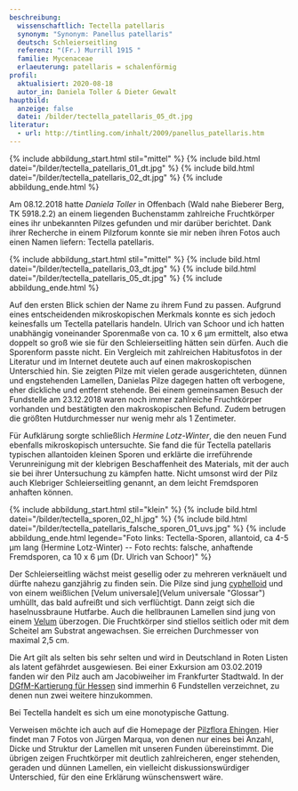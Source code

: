 ```yaml
---
beschreibung:
  wissenschaftlich: Tectella patellaris
  synonym: "Synonym: Panellus patellaris"
  deutsch: Schleierseitling
  referenz: "(Fr.) Murrill 1915 "
  familie: Mycenaceae
  erlaeuterung: patellaris = schalenförmig
profil:
  aktualisiert: 2020-08-18
  autor_in: Daniela Toller & Dieter Gewalt
hauptbild:
  anzeige: false
  datei: /bilder/tectella_patellaris_05_dt.jpg
literatur:
  - url: http://tintling.com/inhalt/2009/panellus_patellaris.htm
---
```

{% include abbildung_start.html stil="mittel" %}
{% include bild.html datei="/bilder/tectella_patellaris_01_dt.jpg" %}
{% include bild.html datei="/bilder/tectella_patellaris_02_dt.jpg" %}
{% include abbildung_ende.html %}

Am 08.12.2018 hatte *Daniela Toller* in Offenbach (Wald nahe Bieberer Berg, TK 5918.2.2) an einem liegenden Buchenstamm zahlreiche Fruchtkörper eines ihr unbekannten Pilzes gefunden und mir darüber berichtet. Dank ihrer Recherche in einem Pilzforum konnte sie mir neben ihren Fotos auch einen Namen liefern: Tectella patellaris.

{% include abbildung_start.html stil="mittel" %}
{% include bild.html datei="/bilder/tectella_patellaris_03_dt.jpg" %}
{% include bild.html datei="/bilder/tectella_patellaris_05_dt.jpg" %}
{% include abbildung_ende.html %}

Auf den ersten Blick schien der Name zu ihrem Fund zu passen. Aufgrund eines entscheidenden mikroskopischen Merkmals konnte es sich jedoch keinesfalls um Tectella patellaris handeln. Ulrich van Schoor und ich hatten unabhängig voneinander Sporenmaße von ca. 10 x 6 µm ermittelt, also etwa doppelt so groß wie sie für den Schleierseitling hätten sein dürfen. Auch die Sporenform passte nicht. Ein Vergleich mit zahlreichen Habitusfotos in der Literatur und im Internet deutete auch auf einen makroskopischen Unterschied hin. Sie zeigten Pilze mit vielen gerade ausgerichteten, dünnen und engstehenden Lamellen, Danielas Pilze dagegen hatten oft verbogene, eher dickliche und entfernt stehende. Bei einem gemeinsamen Besuch der Fundstelle am 23.12.2018 waren noch immer zahlreiche Fruchtkörper vorhanden und bestätigten den makroskopischen Befund. Zudem betrugen die größten Hutdurchmesser nur wenig mehr als 1 Zentimeter.

Für Aufklärung sorgte schließlich *Hermine Lotz-Winter*, die den neuen Fund ebenfalls mikroskopisch untersuchte. Sie fand die für Tectella patellaris typischen allantoiden kleinen Sporen und erklärte die irreführende Verunreinigung mit der klebrigen Beschaffenheit des Materials, mit der auch sie bei ihrer Untersuchung zu kämpfen hatte. Nicht umsonst wird der Pilz auch Klebriger Schleierseitling genannt, an dem leicht Fremdsporen anhaften können.

{% include abbildung_start.html stil="klein" %}
{% include bild.html datei="/bilder/tectella_sporen_02_hl.jpg" %}
{% include bild.html datei="/bilder/tectella_patellaris_falsche_sporen_01_uvs.jpg" %}
{% include abbildung_ende.html legende="Foto links: Tectella-Sporen, allantoid, ca 4-5 µm lang (Hermine Lotz-Winter) --  Foto rechts:  falsche, anhaftende Fremdsporen, ca 10 x 6 µm (Dr. Ulrich van Schoor)" %}

Der Schleierseitling wächst meist gesellig oder zu mehreren verknäuelt und dürfte nahezu ganzjährig zu finden sein. Die Pilze sind jung [cyphelloid](cyphelloid "Glossar") und von einem weißlichen \[Velum universale](Velum universale "Glossar") umhüllt, das bald aufreißt und sich verflüchtigt. Dann zeigt sich die haselnussbraune Hutfarbe. Auch die hellbraunen Lamellen sind jung von einem [Velum](Velum "Glossar") überzogen. Die Fruchtkörper sind stiellos seitlich oder mit dem Scheitel am Substrat angewachsen. Sie erreichen Durchmesser von maximal 2,5 cm.

Die Art gilt als selten bis sehr selten und wird in Deutschland in Roten Listen als latent gefährdet ausgewiesen. Bei einer Exkursion am 03.02.2019 fanden wir den Pilz auch am Jacobiweiher im Frankfurter Stadtwald. In der [DGfM-Kartierung für Hessen](http://hessen.pilze-deutschland.de/organismen/tectella-patellaris-fr-murrill-1915) sind immerhin 6 Fundstellen verzeichnet, zu denen nun zwei weitere hinzukommen.

Bei Tectella handelt es sich um eine monotypische Gattung.

Verweisen möchte ich auch auf die Homepage der [Pilzflora Ehingen](http://www.pilzflora-ehingen.de/pilzflora/arthtml/toperculata.php). Hier findet man 7 Fotos von Jürgen Marqua, von denen nur eines bei Anzahl, Dicke und Struktur der Lamellen mit unseren Funden übereinstimmt. Die übrigen zeigen Fruchtkörper mit deutlich zahlreicheren, enger stehenden, geraden und dünnen Lamellen, ein vielleicht diskussionswürdiger Unterschied, für den eine Erklärung wünschenswert wäre.